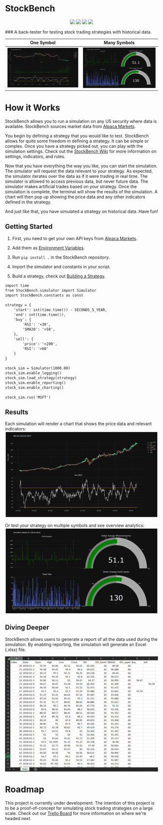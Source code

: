 # StockBench

<p align="center">
    <img src ="https://img.shields.io/badge/version-0.0.1-blueviolet.svg"/> <img src ="https://img.shields.io/badge/platform-windows-yellow.svg"/> <img src ="https://img.shields.io/badge/python-3.10-blue.svg" /> <img src ="https://img.shields.io/github/license/jocon15/StockBench.svg?color=orange"/>
</p>
### A back-tester for testing stock trading strategies with historical data.

One Symbol                 |  Many Symbols
:-------------------------:|:-------------------------:
![single](https://github.com/jocon15/StockBench/blob/master/images/TSLA.png)  |  ![multi](https://github.com/jocon15/StockBench/blob/master/images/multi_display.png)



# How it Works
StockBench allows you to run a simulation on any US security where data is available. StockBench sources market data from [Alpaca Markets](https://alpaca.markets/).

You begin by defining a strategy that you would like to test. StockBench allows for quite some freedom in defining a strategy. It can be simple or complex. Once you have a strategy picked out, you can play with the simulation settings. Check out the [StockBench Wiki](https://github.com/jocon15/StockBench/wiki) for more information on settings, indicators, and rules.

Now that you have everything the way you like, you can start the simulation. The simulator will request the data relevant to your strategy. As expected, the simulator iterates over the data as if it were trading in real time. The simulator is allowed to access previous data, but never future data. The simulator makes artificial trades based on your strategy. Once the simulation is complete, the terminal will show the results of the simulation. A chart will then pop up showing the price data and any other indicators defined in the strategy.

And just like that, you have simulated a strategy on historical data. Have fun!

## Getting Started
1. First, you need to get your own API keys from [Alpaca Markets](https://alpaca.markets/).

2. Add them as [Environment Variables](https://github.com/jocon15/StockBench/wiki/Environment-Variables).

3. Run `pip install .` in the StockBench repository.

4. Import the simulator and constants in your script.

5. Build a strategy, check out [Building a Strategy](https://github.com/jocon15/StockBench/wiki/Building-a-Strategy).

```
import time
from StockBench.simulator import Simulator
import StockBench.constants as const

strategy = {
    'start': int(time.time()) - SECONDS_5_YEAR,
    'end': int(time.time()),
    'buy': {
        'RSI': '<30',
        'SMA20': '>50',
    },
    'sell': {
        'price': '<200',
        'RSI': '>60'
    }
}

stock_sim = Simulator(1000.00)
stock_sim.enable_logging()
stock_sim.load_strategy(strategy)
stock_sim.enable_reporting()
stock_sim.enable_charting()

stock_sim.run('MSFT')
```

## Results
Each simulation will render a chart that shows the price data and relevant indicators:
![chart](https://github.com/jocon15/StockBench/blob/master/images/MSFT.png)


Or test your strategy on multiple symbols and see overview analytics:
![chart](https://github.com/jocon15/StockBench/blob/master/images/multi_display.png)

## Diving Deeper
StockBench allows users to generate a report of all the data used during the simulation. By enabling reporting, the simulation will generate an Excel (.xlsx) file.

![report](https://github.com/jocon15/StockBench/blob/master/images/excel.png)

# Roadmap
This project is currently under development. The intention of this project is to be a proof-of-concept for simulating stock trading strategies on a large scale. Check out our [Trello Board](https://trello.com/b/XtEbMZL4/stockbench) for more information on where we're headed next.
